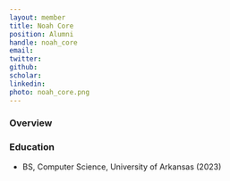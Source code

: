 ```yaml
---
layout: member
title: Noah Core
position: Alumni
handle: noah_core
email: 
twitter:
github:
scholar: 
linkedin: 
photo: noah_core.png
---
```


### Overview


### Education
- BS, Computer Science, University of Arkansas (2023)
